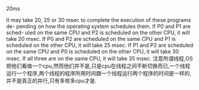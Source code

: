 20ms










It may take 20, 25 or 30 msec to complete the execution of these programs de-
pending on how the operating system schedules them. If P0 and P1 are sched-
uled on the same CPU and P2 is scheduled on the other CPU, it will take 20
msec. If P0 and P2 are scheduled on the same CPU and P1 is scheduled on the
other CPU, it will take 25 msec. If P1 and P2 are scheduled on the same CPU
and P0 is scheduled on the other CPU, it will take 30 msec. If all three are on
the same CPU, it will take 35 msec.
注意所谓线程,OS把他们看做一个cpu,然而他们并不是,只是cpu在线程之间不断切换而已,一个线程运行一个程序,两个线程的程序所用时间跟一个线程运行两个程序的时间是一样的,并不是真正的并行,只有多核多cpu才是.
